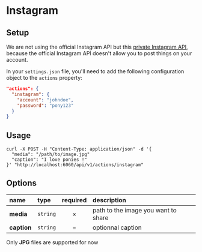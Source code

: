 # Instagram

## Setup
  
We are not using the official Instagram API but this [private Instagram API](https://github.com/mgp25/Instagram-API), because the official Instagram API doesn't allow you to post things on your account.  
  
In your `settings.json` file, you'll need to add the following configuration object to the `actions` property:

```json
"actions": {
  "instagram": {
    "account": "johndoe",
    "password": "pony123"
  }
}
```

## Usage

```cURL
curl -X POST -H "Content-Type: application/json" -d '{
  "media": "/path/to/image.jpg"
  "caption": "I love ponies !"
}' "http://localhost:6060/api/v1/actions/instagram"
```

## Options

|name|type|required|description|
|:---|:---|:---:|:---|
|**media**|`string`|&times;|path to the image you want to share|
|**caption**|`string`|&minus;|optionnal caption|

Only **JPG** files are supported for now
